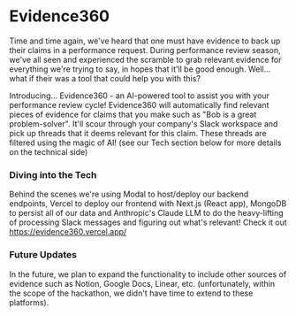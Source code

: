# Evidence360

Time and time again, we've heard that one must have evidence to back up their claims in a performance request. During performance review season, we've all seen and experienced the scramble to grab relevant evidence for everything we're trying to say, in hopes that it'll be good enough. Well... what if their was a tool that could help you with this?

Introducing... Evidence360 - an AI-powered tool to assist you with your performance review cycle! Evidence360 will automatically find relevant pieces of evidence for claims that you make such as "Bob is a great problem-solver". It'll scour through your company's Slack workspace and pick up threads that it deems relevant for this claim. These threads are filtered using the magic of AI! (see our Tech section below for more details on the technical side)

### Diving into the Tech

Behind the scenes we're using Modal to host/deploy our backend endpoints, Vercel to deploy our frontend with Next.js (React app), MongoDB to persist all of our data and Anthropic's Claude LLM to do the heavy-lifting of processing Slack messages and figuring out what's relevant! Check it out https://evidence360.vercel.app/

### Future Updates

In the future, we plan to expand the functionality to include other sources of evidence such as Notion, Google Docs, Linear, etc. (unfortunately, within the scope of the hackathon, we didn't have time to extend to these platforms).
